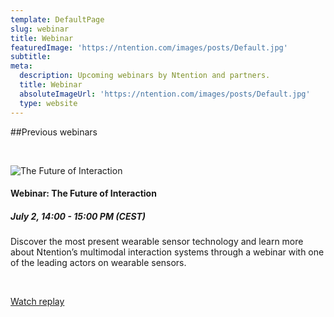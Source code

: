 ```yaml
---
template: DefaultPage
slug: webinar
title: Webinar
featuredImage: 'https://ntention.com/images/posts/Default.jpg'
subtitle:
meta:
  description: Upcoming webinars by Ntention and partners.
  title: Webinar
  absoluteImageUrl: 'https://ntention.com/images/posts/Default.jpg'
  type: website
---
```



##Previous webinars

&nbsp;
<div class="row">
<div class="column">
<img src="/images/posts/The-future-of-interaction.jpg" alt="The Future of Interaction">
</div>
<div class="column">
<h4>Webinar: The Future of Interaction</h4>
<h5>July 2, 14:00 - 15:00 PM (CEST)</h5>
Discover the most present wearable sensor technology and learn
more about Ntention’s multimodal interaction systems through
a webinar with one of the leading actors on wearable sensors.
&nbsp;

&nbsp;

<a class="button" href="https://vimeo.com/434650702">Watch replay</a>
</div>
</div>

&nbsp;

&nbsp;

&nbsp;

&nbsp;
